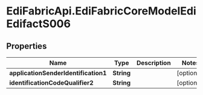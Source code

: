 # EdiFabricApi.EdiFabricCoreModelEdiEdifactS006

## Properties
Name | Type | Description | Notes
------------ | ------------- | ------------- | -------------
**applicationSenderIdentification1** | **String** |  | [optional] 
**identificationCodeQualifier2** | **String** |  | [optional] 


